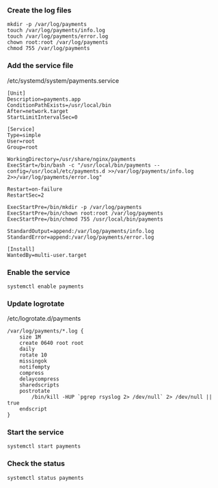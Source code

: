 ### Create the log files
```
mkdir -p /var/log/payments
touch /var/log/payments/info.log
touch /var/log/payments/error.log
chown root:root /var/log/payments
chmod 755 /var/log/payments
```

### Add the service file
/etc/systemd/system/payments.service

```
[Unit]
Description=payments.app
ConditionPathExists=/usr/local/bin
After=network.target
StartLimitIntervalSec=0

[Service]
Type=simple
User=root
Group=root

WorkingDirectory=/usr/share/nginx/payments
ExecStart=/bin/bash -c "/usr/local/bin/payments --config=/usr/local/etc/payments.d >>/var/log/payments/info.log 2>>/var/log/payments/error.log"

Restart=on-failure
RestartSec=2

ExecStartPre=/bin/mkdir -p /var/log/payments
ExecStartPre=/bin/chown root:root /var/log/payments
ExecStartPre=/bin/chmod 755 /usr/local/bin/payments

StandardOutput=append:/var/log/payments/info.log
StandardError=append:/var/log/payments/error.log

[Install]
WantedBy=multi-user.target
```

### Enable the service
```
systemctl enable payments
```

### Update logrotate
/etc/logrotate.d/payments

```
/var/log/payments/*.log {
    size 1M
    create 0640 root root
    daily
    rotate 10
    missingok
    notifempty
    compress
    delaycompress
    sharedscripts
    postrotate
        /bin/kill -HUP `pgrep rsyslog 2> /dev/null` 2> /dev/null || true
    endscript
}
```

### Start the service
```
systemctl start payments
```

### Check the status
```
systemctl status payments
```
